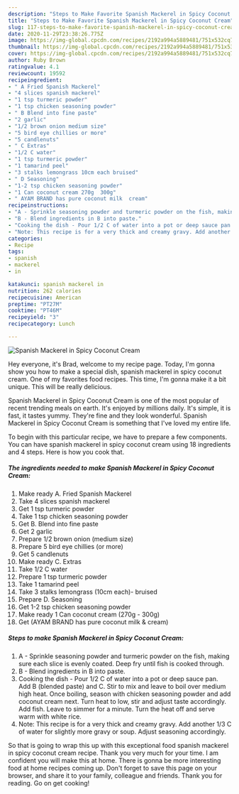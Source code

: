 ```yaml
---
description: "Steps to Make Favorite Spanish Mackerel in Spicy Coconut Cream"
title: "Steps to Make Favorite Spanish Mackerel in Spicy Coconut Cream"
slug: 117-steps-to-make-favorite-spanish-mackerel-in-spicy-coconut-cream
date: 2020-11-29T23:38:26.775Z
image: https://img-global.cpcdn.com/recipes/2192a994a5889481/751x532cq70/spanish-mackerel-in-spicy-coconut-cream-recipe-main-photo.jpg
thumbnail: https://img-global.cpcdn.com/recipes/2192a994a5889481/751x532cq70/spanish-mackerel-in-spicy-coconut-cream-recipe-main-photo.jpg
cover: https://img-global.cpcdn.com/recipes/2192a994a5889481/751x532cq70/spanish-mackerel-in-spicy-coconut-cream-recipe-main-photo.jpg
author: Ruby Brown
ratingvalue: 4.1
reviewcount: 19592
recipeingredient:
- " A Fried Spanish Mackerel"
- "4 slices spanish mackerel"
- "1 tsp turmeric powder"
- "1 tsp chicken seasoning powder"
- " B Blend into fine paste"
- "2 garlic"
- "1/2 brown onion medium size"
- "5 bird eye chillies or more"
- "5 candlenuts"
- " C Extras"
- "1/2 C water"
- "1 tsp turmeric powder"
- "1 tamarind peel"
- "3 stalks lemongrass 10cm each bruised"
- " D Seasoning"
- "1-2 tsp chicken seasoning powder"
- "1 Can coconut cream 270g  300g"
- " AYAM BRAND has pure coconut milk  cream"
recipeinstructions:
- "A - Sprinkle seasoning powder and turmeric powder on the fish, making sure each slice is evenly coated. Deep fry until fish is cooked through."
- "B - Blend ingredients in B into paste."
- "Cooking the dish - Pour 1/2 C of water into a pot or deep sauce pan. Add B (blended paste) and C. Stir to mix and leave to boil over medium high heat. Once boiling, season with chicken seasoning powder and add coconut cream next. Turn heat to low, stir and adjust taste accordingly. Add fish. Leave to simmer for a minute. Turn the heat off and serve warm with white rice."
- "Note: This recipe is for a very thick and creamy gravy. Add another 1/3 C of water for slightly more gravy or soup. Adjust seasoning accordingly."
categories:
- Recipe
tags:
- spanish
- mackerel
- in

katakunci: spanish mackerel in 
nutrition: 262 calories
recipecuisine: American
preptime: "PT27M"
cooktime: "PT46M"
recipeyield: "3"
recipecategory: Lunch

---
```



![Spanish Mackerel in Spicy Coconut Cream](https://img-global.cpcdn.com/recipes/2192a994a5889481/751x532cq70/spanish-mackerel-in-spicy-coconut-cream-recipe-main-photo.jpg)

Hey everyone, it's Brad, welcome to my recipe page. Today, I'm gonna show you how to make a special dish, spanish mackerel in spicy coconut cream. One of my favorites food recipes. This time, I'm gonna make it a bit unique. This will be really delicious.

Spanish Mackerel in Spicy Coconut Cream is one of the most popular of recent trending meals on earth. It's enjoyed by millions daily. It's simple, it is fast, it tastes yummy. They're fine and they look wonderful. Spanish Mackerel in Spicy Coconut Cream is something that I've loved my entire life.




To begin with this particular recipe, we have to prepare a few components. You can have spanish mackerel in spicy coconut cream using 18 ingredients and 4 steps. Here is how you cook that.

<!--inarticleads1-->

##### The ingredients needed to make Spanish Mackerel in Spicy Coconut Cream:

1. Make ready  A. Fried Spanish Mackerel
1. Take 4 slices spanish mackerel
1. Get 1 tsp turmeric powder
1. Take 1 tsp chicken seasoning powder
1. Get  B. Blend into fine paste
1. Get 2 garlic
1. Prepare 1/2 brown onion (medium size)
1. Prepare 5 bird eye chillies (or more)
1. Get 5 candlenuts
1. Make ready  C. Extras
1. Take 1/2 C water
1. Prepare 1 tsp turmeric powder
1. Take 1 tamarind peel
1. Take 3 stalks lemongrass (10cm each)- bruised
1. Prepare  D. Seasoning
1. Get 1-2 tsp chicken seasoning powder
1. Make ready 1 Can coconut cream (270g - 300g)
1. Get  (AYAM BRAND has pure coconut milk &amp; cream)




<!--inarticleads2-->

##### Steps to make Spanish Mackerel in Spicy Coconut Cream:

1. A - Sprinkle seasoning powder and turmeric powder on the fish, making sure each slice is evenly coated. Deep fry until fish is cooked through.
1. B - Blend ingredients in B into paste.
1. Cooking the dish - Pour 1/2 C of water into a pot or deep sauce pan. Add B (blended paste) and C. Stir to mix and leave to boil over medium high heat. Once boiling, season with chicken seasoning powder and add coconut cream next. Turn heat to low, stir and adjust taste accordingly. Add fish. Leave to simmer for a minute. Turn the heat off and serve warm with white rice.
1. Note: This recipe is for a very thick and creamy gravy. Add another 1/3 C of water for slightly more gravy or soup. Adjust seasoning accordingly.




So that is going to wrap this up with this exceptional food spanish mackerel in spicy coconut cream recipe. Thank you very much for your time. I am confident you will make this at home. There is gonna be more interesting food at home recipes coming up. Don't forget to save this page on your browser, and share it to your family, colleague and friends. Thank you for reading. Go on get cooking!
